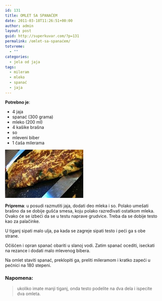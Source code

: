 ```yaml
---
id: 131
title: OMLET SA SPANAĆEM
date: 2011-03-18T11:26:51+00:00
author: admin
layout: post
guid: http://superkuvar.com/?p=131
permalink: /omlet-sa-spanaćem/
totvreme:
  - ""
categories:
  - jela od jaja
tags:
  - mileram
  - mleko
  - spanać
  - jaja
---
```

**Potrebno je**:

  * 4 jaja
  * spanać (300 grama)
  * mleko (200 ml)
  * 4 kašike brašna
  * so
  * mleveni biber
  * 1 čaša milerama

<img class="alignnone size-full wp-image-838" title="omletspanac" src="/wp-content/uploads/2011/03/omletspanac-e1306839943309.jpg" alt="" width="257" height="158" /> 

**Priprema**: u posudi razmutiti jaja, dodati deo mleka i so. Polako umešati brašno da se dobije gušća smesa, koju polako razređivati ostatkom mleka. Ovako će se izbeći da se u testu naprave grudvice. Treba da se dobije testo kao za palačinke.

U tiganj sipati malo ulja, pa kada se zagreje sipati testo i peći ga s obe strane.

Očišćen i opran spanać obariti u slanoj vodi. Zatim spanać ocediti, iseckati na rezance i dodati malo mlevenog bibera.

Na omlet staviti spanać, preklopiti ga, preliti mileramom i kratko zapeći u pećnici na 180 stepeni.

### Napomena:
> ukoliko imate manji tiganj, onda testo podelite na dva dela i ispecite dva omleta.